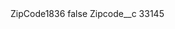 <?xml version="1.0" encoding="UTF-8"?>
<CustomMetadata xmlns="http://soap.sforce.com/2006/04/metadata" xmlns:xsi="http://www.w3.org/2001/XMLSchema-instance" xmlns:xsd="http://www.w3.org/2001/XMLSchema">
    <label>ZipCode1836</label>
    <protected>false</protected>
    <values>
        <field>Zipcode__c</field>
        <value xsi:type="xsd:string">33145</value>
    </values>
</CustomMetadata>
